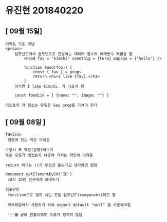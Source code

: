 # 유진현 201840220

## [ 09월 15일]

    리액트 기초 개념 
    <props>
        컴포넌트에서 컴포넌트로 전달하는 데이터 함수의 매개변수 역활을 함
            <Food fav = "kimchi" somethig = {ture} papapa = {'hello'} />

            function Food(foo)) {
                const { fav } = props
                return <h1>I like {fav}.</h1>
            }
        이러면 I like kimchi. 가 나오게 됨

        const foodLik = [ {name: "", image: ""} ]
    
    리스트의 각 원소는 유일한 key prop를 가져야 한다

## [ 09월 08일 ]

    favicon
     웹탭에 있는 작은 아이콘

    수정시 꼭 확인(실행)해보기
    무슨 오류가 생겼는지 나중에 가서는 확인이 어려움

    return 태그는 ()가 무조건 붙는다고 생각하면 편함

    document.getElementById('ID')
     id가 ID인 친구에게 보내주기

    컴포넌트
     function으로 정의 내린 곳을 컴포넌트(component)라고 함

     외부파일에서 사용하기 위해 export default "null" 을 사용해야함

     ';'를 끝에 안붙여줘도 오류가 생기지 않음
     
